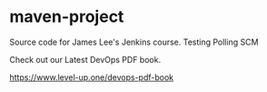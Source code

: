 # maven-project
Source code for James Lee's Jenkins course. Testing Polling SCM

Check out our Latest DevOps PDF book.

https://www.level-up.one/devops-pdf-book

